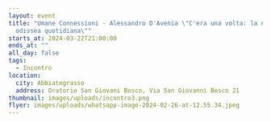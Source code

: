 ```yaml
---
layout: event
title: "Umane Connessioni - Alessandro D'Avenia \"C'era una volta: la nostra
  odissea quotidiana\""
starts_at: 2024-03-22T21:00:00
ends_at: ""
all_day: false
tags:
  - Incontro
location:
  city: Abbiategrasso
  address: Oratorio San Giovani Bosco, Via San Giovanni Bosco 21
thumbnail: images/uploads/incontro3.png
flyer: images/uploads/whatsapp-image-2024-02-26-at-12.55.34.jpeg
---
```

